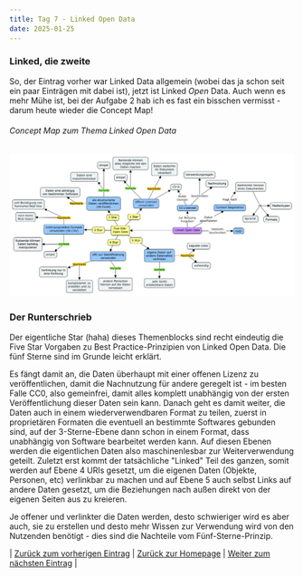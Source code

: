 ```yaml
---
title: Tag 7 - Linked Open Data
date: 2025-01-25
---
```


### Linked, die zweite
So, der Eintrag vorher war Linked Data allgemein (wobei das ja schon seit ein paar Einträgen mit dabei ist), jetzt ist Linked _Open_ Data. Auch wenn es mehr Mühe ist, bei der Aufgabe 2 hab ich es fast ein bisschen vermisst - darum heute wieder die Concept Map!

###### Concept Map zum Thema Linked Open Data

![Concept Map](https://raw.githubusercontent.com/piaspios/datenformate/refs/heads/master/assets/images/cmaplinkedopendata.png)

### Der Runterschrieb
Der eigentliche Star (haha) dieses Themenblocks sind recht eindeutig die Five Star Vorgaben zu Best Practice-Prinzipien von Linked Open Data. Die fünf Sterne sind im Grunde leicht erklärt. 

Es fängt damit an, die Daten überhaupt mit einer offenen Lizenz zu veröffentlichen, damit die Nachnutzung für andere geregelt ist - im besten Falle CC0, also gemeinfrei, damit alles komplett unabhängig von der ersten Veröffentlichung dieser Daten sein kann. Danach geht es damit weiter, die Daten auch in einem wiederverwendbaren Format zu teilen, zuerst in proprietären Formaten die eventuell an bestimmte Softwares gebunden sind, auf der 3-Sterne-Ebene dann schon in einem Format, dass unabhängig von Software bearbeitet werden kann. Auf diesen Ebenen werden die eigentlichen Daten also maschinenlesbar zur Weiterverwendung geteilt. Zuletzt erst kommt der tatsächliche "Linked" Teil des ganzen, somit werden auf Ebene 4 URIs gesetzt, um die eigenen Daten (Objekte, Personen, etc) verlinkbar zu machen und auf Ebene 5 auch selbst Links auf andere Daten gesetzt, um die Beziehungen nach außen direkt von der eigenen Seiten aus zu kreieren. 

Je offener und verlinkter die Daten werden, desto schwieriger wird es aber auch, sie zu erstellen und desto mehr Wissen zur Verwendung wird von den Nutzenden benötigt - dies sind die Nachteile vom Fünf-Sterne-Prinzip.

| [Zurück zum vorherigen Eintrag](https://piaspios.github.io/datenformate/2025/01/25/aufgabe2.html) | [Zurück zur Homepage](https://piaspios.github.io/datenformate/) | [Weiter zum nächsten Eintrag](URL) |
